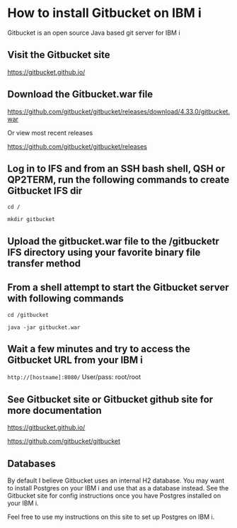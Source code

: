 # How to install Gitbucket on IBM i 
Gitbucket is an open source Java based git server for IBM i 

## Visit the Gitbucket site

https://gitbucket.github.io/

## Download the Gitbucket.war file 

https://github.com/gitbucket/gitbucket/releases/download/4.33.0/gitbucket.war

Or view most recent releases

https://github.com/gitbucket/gitbucket/releases

## Log in to IFS and from an SSH bash shell, QSH or QP2TERM, run the following commands to create Gitbucket IFS dir
```
cd /

mkdir gitbucket
```

## Upload the gitbucket.war file to the /gitbucketr IFS directory using your favorite binary file transfer method

## From a shell attempt to start the Gitbucket server with following commands
```
cd /gitbucket

java -jar gitbucket.war
```

## Wait a few minutes and try to access the Gitbucket URL from your IBM i 
```http://[hostname]:8080/```   User/pass: root/root

## See Gitbucket site or Gitbucket github site for more documentation

https://gitbucket.github.io/

https://github.com/gitbucket/gitbucket

## Databases
By default I believe Gitbucket uses an internal H2 database. You may want to install Postgres on your IBM i and use that as a database instead. See the Gitbucket site for config instructions once you have Postgres installed on your IBM i. 

Feel free to use my instructions on this site to set up Postgres on IBM i. 






